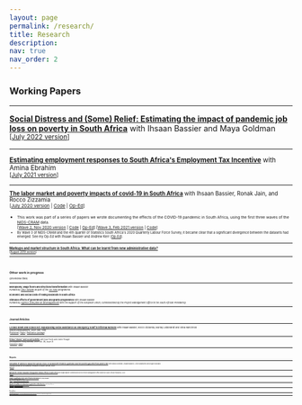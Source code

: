 ```yaml
---
layout: page
permalink: /research/
title: Research
description: 
nav: true
nav_order: 2
---
```


### Working Papers

* * *

[**Social Distress and (Some) Relief: Estimating the impact of pandemic job loss on poverty in South Africa**](https://www.wider.unu.edu/sites/default/files/Publications/Working-paper/PDF/wp2022-80-social-distress-relief-impact-pandemic-job-loss-poverty-South-Africa.pdf)
with Ihsaan Bassier and Maya Goldman  
<small>[[July 2022 version](https://www.wider.unu.edu/sites/default/files/Publications/Working-paper/PDF/wp2022-80-social-distress-relief-impact-pandemic-job-loss-poverty-South-Africa.pdf)<!--- | [Code and Datasets](/datasets)-->]

* * *

[**Estimating employment responses to South Africa's Employment Tax Incentive**](https://doi.org/10.35188/UNU-WIDER/2021/058-0) with Amina Ebrahim  
<small>[[July 2021 version](https://doi.org/10.35188/UNU-WIDER/2021/058-0)]

* * *

[**The labor market and poverty impacts of covid-19 in South Africa**](https://www.opensaldru.uct.ac.za/handle/11090/980) with Ihsaan Bassier, Ronak Jain, and Rocco Zizzamia  
<small>[[July 2020 version](https://www.opensaldru.uct.ac.za/handle/11090/980) | [Code](https://cramsurvey.org/wp-content/uploads/2020/07/5.-Jain_Do-Files.zip) | [Op-Ed](https://www.businesslive.co.za/fm/features/2020-07-15-distress-grant-misses-the-mark/)]
* <small>This work was part of a series of papers we wrote documenting the effects of the COVID-19 pandemic in South Africa, using the first three waves of the [NIDS-CRAM](https://cramsurvey.org/) data.  
[[Wave 2, Nov 2020 version](https://www.opensaldru.uct.ac.za/handle/11090/995) | [Code](https://cramsurvey.org/wp-content/uploads/2020/09/8.-Jain.zip) | [Op-Ed](https://www.dailymaverick.co.za/article/2020-09-30-covid-19-job-losses-persist-but-grants-cushion-the-blow/)]
[[Wave 3, Feb 2021 version](https://cramsurvey.org/wp-content/uploads/2021/02/2.-Bassier-I.-Budlender-J.-Zizzamia-R.-2021-The-labour-market-impact-of-COVID-19-.pdf) | [Code](https://cramsurvey.org/wp-content/uploads/2021/02/2.-Bassier_Do-files.zip)]
* <small>By Wave 3 of NIDS-CRAM and the 4th quarter of Statistics South Africa's 2020 Quarterly Labour Force Survey, it became clear that a significant divergence between the datasets had emerged.
See my Op-Ed with Ihsaan Bassier and Andrew Kerr [[Op-Ed](https://www.dailymaverick.co.za/article/2021-02-25-why-the-employment-numbers-differ-so-vastly-in-the-quarterly-labour-force-survey-and-nids-cram/)].

* * *

[**Markups and market structure in South Africa: What can be learnt from new administrative data?**](https://doi.org/10.35188/UNU-WIDER/2019/692-0)  
<small>[[August 2019 version](https://doi.org/10.35188/UNU-WIDER/2019/692-0)]

* * *

<br/><br/>

### Other work in progress
<small>(provisional titles)

* * *

**Monopsony, wage floors and structural transformation** with Ihsaan Bassier  
*Funded by [UNU-WIDER](https://www.wider.unu.edu/) as part of the [SA-TIED](https://sa-tied.wider.unu.edu/) programme.*

**Economic and social costs of rolling blackouts in South Africa**  

**Stimulus effects of government jobs and grants programmes** with Ihsaan Bassier  
*Funded by [Agence française de développement](https://www.afd.fr/en) with the support of the European Union; commissioned by the Project Management Office in the South African Presidency.*

* * *

<br/><br/>

### Journal Articles

* * *

[**Locked down and locked out: Repurposing social assistance as emergency relief to informal workers**](https://doi.org/10.1016/j.worlddev.2020.105271) with Ihsaan Bassier, Rocco Zizzamia, Murray Leibbrandt and Vimal Ranchhod  
_World Development_, 2021 (Vol. 139)  
<small>[[Published](https://doi.org/10.1016/j.worlddev.2020.105271) | [Paper](/assets/pdf/j.worlddev.2020.105271.pdf) | [Replication package](/assets/code/ReplicationPackage.zip)]

* * *

[**Urban “slums” and social mobility**](https://doi.org/10.1111/dpr.12325) with Ivan Turok and Justin Visagie  
_Development Policy Review_, 2018 (Vol. 36, Issue 3)  
<small>[[Published](https://doi.org/10.1111/dpr.12325) | [Paper](/assets/pdf/TurokEtAl2018UrbanSlumsSocialMobility_DPR.pdf)]

* * *

<br/><br/>

### Reports

* * *

[**Simulation of options to replace the special COVID-19 Social Relief of Distress grant and close the poverty gap at the food poverty line**](https://doi.org/10.35188/UNU-WIDER/2021/105-1)
with Maya Goldman, Ihsaan Bassier, Lindi Mzankomo and Ingrid Woolard  
_Commissioned by the National Treasury of South African_, 2021  
<small>[[Report](https://doi.org/10.35188/UNU-WIDER/2021/105-1)]

* * *

[**Methods for credible evaluation of programme stimulus effects in South Africa**](https://www.opensaldru.uct.ac.za/handle/11090/1006) with Ihsaan Bassier
_Commissioned by the Project Management Office within the South African Presidency_, 2021  
<small>[[Report](https://www.opensaldru.uct.ac.za/handle/11090/1006)]

* * *

[**Industry classification in the South African tax microdata**](https://sa-tied.wider.unu.edu/sites/default/files/pdf/SA-TIED-WP-134.pdf) with Amina Ebrahim  
_SA-TIED working paper_, 2020  
<small>[[Report](https://sa-tied.wider.unu.edu/sites/default/files/pdf/SA-TIED-WP-134.pdf)] [[Industry labels & concordance tables](https://github.com/jbudlender/IndustryClassification)]

* * *

[**Edged Out: Spatial Mismatch and Spatial Justice in South Africa's Main Urban Areas**](http://www.seri-sa.org/images/SERI_Edged_out_report_Final.pdf) with Lauren Royston  
[_Socio-Economic Rights Institute of South Africa_](https://www.seri-sa.org/), 2016  
<small>[[Main report](http://www.seri-sa.org/images/SERI_Edged_out_report_Final.pdf) | [Longer 'technical report'](http://www.seri-sa.org/images/images/SERI_Edged_out_Technical_Report_FINAL_high_res.pdf)]

* * *

<br/><br/>

### Resting Papers

* * *

[**South African poverty lines: A review and two new money-metric thresholds**](https://www.opensaldru.uct.ac.za/bitstream/handle/11090/784/2015_151_Saldruwp.pdf?sequence=1) with Murray Leibbrandt and Ingrid Woolard  
<small>[[August 2015 version](https://www.opensaldru.uct.ac.za/bitstream/handle/11090/784/2015_151_Saldruwp.pdf?sequence=1) | [Op-Ed](https://theconversation.com/how-current-measures-underestimate-the-level-of-poverty-in-south-africa-46704)]

* * *

